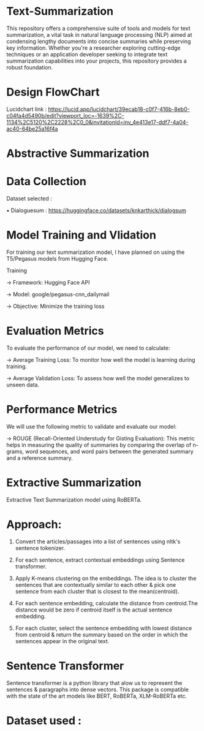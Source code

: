 # Text-Summarization
This repository offers a comprehensive suite of tools and models for text summarization, a vital task in natural language processing (NLP) aimed at condensing lengthy documents into concise summaries while preserving key information. Whether you're a researcher exploring cutting-edge techniques or an application developer seeking to integrate text summarization capabilities into your projects, this repository provides a robust foundation.

# Design FlowChart
Lucidchart link : https://lucid.app/lucidchart/39ecab18-c0f7-416b-8eb0-c04fa4d5490b/edit?viewport_loc=-1639%2C-1134%2C5120%2C2228%2C0_0&invitationId=inv_4e413e17-ddf7-4a04-ac40-64be25a16f4a

# Abstractive Summarization

# Data Collection
Dataset selected :

•	Dialoguesum : https://huggingface.co/datasets/knkarthick/dialogsum

# Model Training and Vlidation
For training our text summarization model, I have planned on using the T5/Pegasus models from Hugging Face.

Training

-> Framework: Hugging Face API

-> Model: google/pegasus-cnn_dailymail

-> Objective: Minimize the training loss

# Evaluation Metrics
To evaluate the performance of our model, we need to calculate:

-> Average Training Loss: To monitor how well the model is learning during training.

-> Average Validation Loss: To assess how well the model generalizes to unseen data.

# Performance Metrics
We will use the following metric to validate and evaluate our model:

-> ROUGE (Recall-Oriented Understudy for Gisting Evaluation): This metric helps in measuring the quality of summaries by comparing the overlap of n-grams, word sequences, and word pairs between the generated summary and a reference summary.

# Extractive Summarization
Extractive Text Summarization model using RoBERTa.

# Approach:

1. Convert the articles/passages into a list of sentences using nltk's sentence tokenizer.
  
2. For each sentence, extract contextual embeddings using Sentence transformer.

3. Apply K-means clustering on the embeddings. The idea is to cluster the sentences that are contextually similar to each other & pick one sentence from each cluster that is closest to the mean(centroid).
 
4. For each sentence embedding, calculate the distance from centroid.The distance would be zero if centroid itself is the actual sentence embedding.
   
5. For each cluster, select the sentence embedding with lowest distance from centroid & return the summary based on the order in which the sentences appear in the original text.

# Sentence Transformer

Sentence transformer is a python library that alow us to represent the sentences & paragraphs into dense vectors. This package is compatible with the state of the art models like BERT, RoBERTa, XLM-RoBERTa etc.

# Dataset used :

